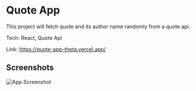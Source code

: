 
# Quote App

This project will fetch quote and its author name randomly from a quote api.

Tech: React, Quote Api

Link: https://quote-app-theta.vercel.app/
## Screenshots

![App Screenshot](https://firebasestorage.googleapis.com/v0/b/upload-dae22.appspot.com/o/quoteApp.png?alt=media&token=348d0f75-4469-4106-84b6-75cddee736ee)

